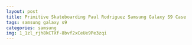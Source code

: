 ```yaml
---
layout: post
title: Primitive Skateboarding Paul Rodriguez Samsung Galaxy S9 Case
tags: samsung galaxy s9
categories: samsung
img: 1_1zl_rjh8kCTXf-8bvf2xCeUe9Pe3zqi
---
```

